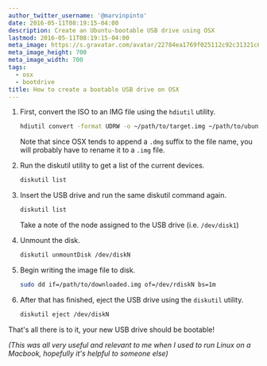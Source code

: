 ```yaml
---
author_twitter_username: '@marvinpinto'
date: 2016-05-11T08:19:15-04:00
description: Create an Ubuntu-bootable USB drive using OSX
lastmod: 2016-05-11T08:19:15-04:00
meta_image: https://s.gravatar.com/avatar/22784ea1769f025112c92c31321c6bf1?s=700
meta_image_height: 700
meta_image_width: 700
tags:
  - osx
  - bootdrive
title: How to create a bootable USB drive on OSX
---
```


1. First, convert the ISO to an IMG file using the `hdiutil` utility.

    ``` bash
    hdiutil convert -format UDRW -o ~/path/to/target.img ~/path/to/ubuntu.iso
    ```

    Note that since OSX tends to append a `.dmg` suffix to the file name, you
    will probably have to rename it to a `.img` file.

1. Run the diskutil utility to get a list of the current devices.

    ``` bash
    diskutil list
    ```

1. Insert the USB drive and run the same diskutil command again.

    ``` bash
    diskutil list
    ```

    Take a note of the node assigned to the USB drive (i.e. `/dev/disk1`)

1. Unmount the disk.

    ``` bash
    diskutil unmountDisk /dev/diskN
    ```

1. Begin writing the image file to disk.

    ``` bash
    sudo dd if=/path/to/downloaded.img of=/dev/rdiskN bs=1m
    ```

1. After that has finished, eject the USB drive using the `diskutil` utility.

    ``` bash
    diskutil eject /dev/diskN
    ```

That's all there is to it, your new USB drive should be bootable!

_(This was all very useful and relevant to me when I used to run Linux on a
Macbook, hopefully it's helpful to someone else)_
